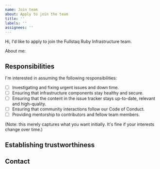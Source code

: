 ```yaml
---
name: Join team
about: Apply to join the team
title: ''
labels: ''
assignees: ''
---
```


Hi, I'd like to apply to join the Fullstaq Ruby Infrastructure team.

About me:
<!-- Please write a bit about who you are, and how you'd like to help. -->

## Responsibilities

I'm interested in assuming the following responsibilities:

 - [ ] Investigating and fixing urgent issues and down time.
 - [ ] Ensuring that infrastructure components stay healthy and secure.
 - [ ] Ensuring that the content in the issue tracker stays up-to-date, relevant and high-quality.
 - [ ] Ensuring that community interactions follow our Code of Conduct.
 - [ ] Providing mentorship to contributors and fellow team members.

(Note: this merely captures what you want initially. It's fine if your interests change over time.)

## Establishing trustworthiness

<!--
Because joining the team means gaining access to protected resources, trust is essential. How can we establish your trustworthiness?

For more information, please see CONTRIBUTING.md.
-->

## Contact

<!-- How can we contact you? Email address is preferred. -->
